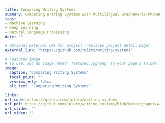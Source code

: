```yaml
---
title: Comparing Writing Systems
summary: Comparing Writing Systems with Multilingual Grapheme-to-Phoneme and Phoneme-to-Grapheme Conversion.
tags:
- Machine Learning
- Deep Learning
- Natural Language Processing
date: ""

# Optional external URL for project (replaces project detail page).
external_link: "https://github.com/juletx/writing-systems"

# Featured image
# To use, add an image named `featured.jpg/png` to your page's folder. 
image:
  caption: "Comparing Writing Systems"
  focal_point: ""
  preview_only: false
  alt_text: "Comparing Writing Systems"

links:
url_code: https://github.com/juletx/writing-systems
url_pdf: https://github.com/juletx/writing-systems/blob/master/paper/writing_systems.pdf
url_slides: ""
url_video: ""
---
```

